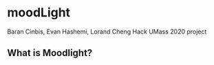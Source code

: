 # moodLight
Baran Cinbis, Evan Hashemi, Lorand Cheng Hack UMass 2020 
project

## What is Moodlight?